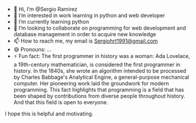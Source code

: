 - 👋 Hi, I’m @Sergio Ramirez
- 👀 I’m interested in work learning in python and web developer
- 🌱 I’m currently learning python 
- 💞️ I’m looking to collaborate on programming for web development and database management in order to acquire new knowledge
- 📫 How to reach me, my email is Sergiohrt1991@gmail.com
- 😄 Pronouns: ...
- ⚡ Fun fact: The first programmer in history was a woman:
Ada Lovelace, a 19th-century mathematician, is considered the first programmer in history. In the 1840s, she wrote an algorithm intended to be processed by Charles Babbage's Analytical Engine, a general-purpose mechanical computer. Her pioneering work laid the groundwork for modern programming.
This fact highlights that programming is a field that has been shaped by contributions from diverse people throughout history. And that this field is open to everyone.

I hope this is helpful and motivating.

<!---
Sergiomicodigo22/Sergiomicodigo22 is a ✨ special ✨ repository because its `README.md` (this file) appears on your GitHub profile.
You can click the Preview link to take a look at your changes.
--->
